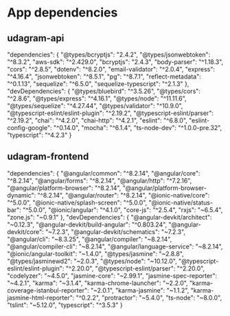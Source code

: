 # App dependencies

## udagram-api

"dependencies": {
"@types/bcryptjs": "2.4.2",
"@types/jsonwebtoken": "^8.3.2",
"aws-sdk": "^2.429.0",
"bcryptjs": "2.4.3",
"body-parser": "^1.18.3",
"cors": "^2.8.5",
"dotenv": "^8.2.0",
"email-validator": "^2.0.4",
"express": "^4.16.4",
"jsonwebtoken": "^8.5.1",
"pg": "^8.7.1",
"reflect-metadata": "^0.1.13",
"sequelize": "^6.5.0",
"sequelize-typescript": "^2.1.3"
},
"devDependencies": {
"@types/bluebird": "^3.5.26",
"@types/cors": "^2.8.6",
"@types/express": "^4.16.1",
"@types/node": "^11.11.6",
"@types/sequelize": "^4.27.44",
"@types/validator": "^10.9.0",
"@typescript-eslint/eslint-plugin": "^2.19.2",
"@typescript-eslint/parser": "^2.19.2",
"chai": "^4.2.0",
"chai-http": "^4.2.1",
"eslint": "^6.8.0",
"eslint-config-google": "^0.14.0",
"mocha": "^6.1.4",
"ts-node-dev": "^1.0.0-pre.32",
"typescript": "^4.2.3"
}

## udagram-frontend

"dependencies": {
"@angular/common": "^8.2.14",
"@angular/core": "^8.2.14",
"@angular/forms": "^8.2.14",
"@angular/http": "^7.2.16",
"@angular/platform-browser": "^8.2.14",
"@angular/platform-browser-dynamic": "^8.2.14",
"@angular/router": "^8.2.14",
"@ionic-native/core": "^5.0.0",
"@ionic-native/splash-screen": "^5.0.0",
"@ionic-native/status-bar": "^5.0.0",
"@ionic/angular": "^4.1.0",
"core-js": "^2.5.4",
"rxjs": "~6.5.4",
"zone.js": "~0.9.1"
},
"devDependencies": {
"@angular-devkit/architect": "~0.12.3",
"@angular-devkit/build-angular": "^0.803.24",
"@angular-devkit/core": "~7.2.3",
"@angular-devkit/schematics": "~7.2.3",
"@angular/cli": "~8.3.25",
"@angular/compiler": "~8.2.14",
"@angular/compiler-cli": "~8.2.14",
"@angular/language-service": "~8.2.14",
"@ionic/angular-toolkit": "~1.4.0",
"@types/jasmine": "~2.8.8",
"@types/jasminewd2": "~2.0.3",
"@types/node": "~10.12.0",
"@typescript-eslint/eslint-plugin": "^2.20.0",
"@typescript-eslint/parser": "^2.20.0",
"codelyzer": "~4.5.0",
"jasmine-core": "~2.99.1",
"jasmine-spec-reporter": "~4.2.1",
"karma": "~3.1.4",
"karma-chrome-launcher": "~2.2.0",
"karma-coverage-istanbul-reporter": "~2.0.1",
"karma-jasmine": "~1.1.2",
"karma-jasmine-html-reporter": "^0.2.2",
"protractor": "~5.4.0",
"ts-node": "~8.0.0",
"tslint": "~5.12.0",
"typescript": "^3.5.3"
}
